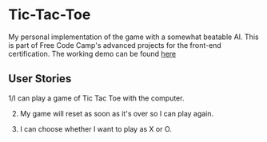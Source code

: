 # Tic-Tac-Toe

My personal implementation of the game with a somewhat beatable AI. This is part of Free Code Camp's advanced projects for the front-end certification. The working demo can be found [here](https://github.com/gsuxlzt/tictactoe)

## User Stories

1/I can play a game of Tic Tac Toe with the computer.

2. My game will reset as soon as it's over so I can play again.

3. I can choose whether I want to play as X or O.
